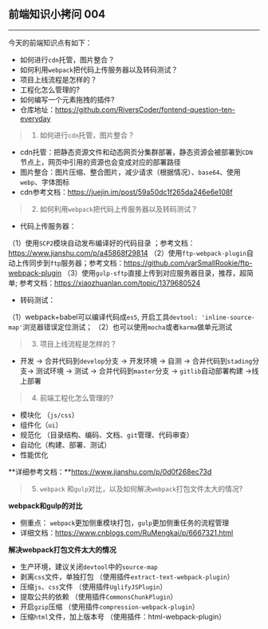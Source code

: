 ## 前端知识小拷问 004
---
今天的前端知识点有如下：

* 如何进行`cdn`托管，图片整合？
*  如何利用`webpack`把代码上传服务器以及转码测试？
* 项目上线流程是怎样的？
* 工程化怎么管理的?
* 如何编写一个元素拖拽的插件?
* 仓库地址：https://github.com/RiversCoder/fontend-question-ten-everyday

>1. 如何进行`cdn`托管，图片整合？

* cdn托管：把静态资源文件和动态网页分集群部署，静态资源会被部署到`CDN`节点上，网页中引用的资源也会变成对应的部署路径
* 图片整合：图片压缩、整合图片，减少请求（根据情况）、`base64`、使用`webp`、字体图标
* cdn参考文档：https://juejin.im/post/59a50dc1f265da246e6e108f

> 2. 如何利用`webpack`把代码上传服务器以及转码测试？

* 代码上传服务器：

（1）使用`SCP2`模块自动发布编译好的代码目录 ；参考文档：https://www.jianshu.com/p/a45868f29814
（2）使用`ftp-webpack-plugin`自动上传同步到`ftp`服务器；参考文档：https://github.com/varSmallRookie/ftp-webpack-plugin
（3）使用`gulp-sftp`直接上传到对应服务器目录，推荐，超简单; 参考文档：https://xiaozhuanlan.com/topic/1379680524

* 转码测试：

（1）webpack+babel可以编译代码成`es5`, 开启工具`devtool: 'inline-source-map'`浏览器错误定位测试；
（2）也可以使用`mocha`或者`karma`做单元测试

> 3. 项目上线流程是怎样的？

* 开发 -> 合并代码到`develop`分支 -> 开发环境 -> 自测 -> 合并代码到`stading`分支-> 测试环境 -> 测试 -> 合并代码到`master`分支 -> `gitlib`自动部署构建 ->线上部署

> 4. 前端工程化怎么管理的?

* 模块化 （`js/css`）
* 组件化（`ui`）
* 规范化 （目录结构、编码、文档、`git`管理、代码审查）
* 自动化（构建、部署、测试）
* 性能优化

**详细参考文档：**https://www.jianshu.com/p/0d0f268ec73d

> 5. `webpack` 和`gulp`对比，以及如何解决`webpack`打包文件太大的情况?

**webpack和gulp的对比**

* 侧重点： `webpack`更加侧重模块打包，`gulp`更加侧重任务的流程管理
* 详细文档：https://www.cnblogs.com/RuMengkai/p/6667321.html

**解决webpack打包文件太大的情况**

* 生产环境，建议关闭`devtool`中的`source-map`
* 剥离`css`文件，单独打包 （使用插件`extract-text-webpack-plugin`）
* 压缩`js`、`css`文件 （使用插件`UglifyJSPlugin`）
* 提取公共的依赖 （使用插件`CommonsChunkPlugin`）
* 开启`gzip`压缩 （使用插件`compression-webpack-plugin`）
* 压缩`html`文件，加上版本号 （使用插件：html-webpack-plugin）

